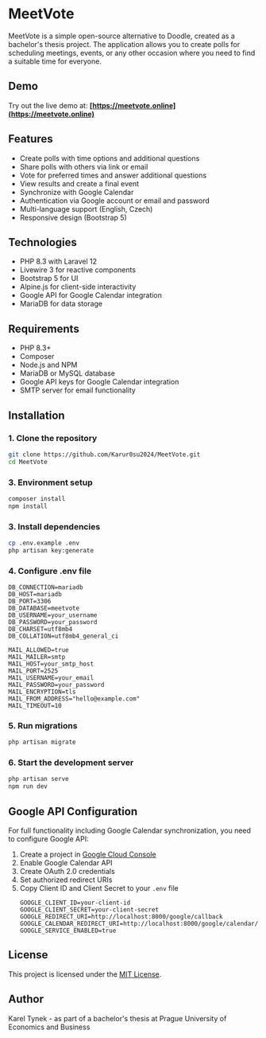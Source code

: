 # MeetVote

MeetVote is a simple open-source alternative to Doodle, created as a bachelor's thesis project. The application allows you to create polls for scheduling meetings, events, or any other occasion where you need to find a suitable time for everyone.

## Demo
Try out the live demo at: **[https://meetvote.online](https://meetvote.online)**

## Features

- Create polls with time options and additional questions
- Share polls with others via link or email
- Vote for preferred times and answer additional questions
- View results and create a final event
- Synchronize with Google Calendar
- Authentication via Google account or email and password
- Multi-language support (English, Czech)
- Responsive design (Bootstrap 5)

## Technologies

- PHP 8.3 with Laravel 12
- Livewire 3 for reactive components
- Bootstrap 5 for UI
- Alpine.js for client-side interactivity
- Google API for Google Calendar integration
- MariaDB for data storage

## Requirements

- PHP 8.3+
- Composer
- Node.js and NPM
- MariaDB or MySQL database
- Google API keys for Google Calendar integration
- SMTP server for email functionality

## Installation

### 1. Clone the repository
```bash
git clone https://github.com/Karur0su2024/MeetVote.git
cd MeetVote
```

### 3. Environment setup
```bash
composer install
npm install
```

### 3. Install dependencies
```bash
cp .env.example .env
php artisan key:generate
```

### 4. Configure .env file
```env
DB_CONNECTION=mariadb
DB_HOST=mariadb
DB_PORT=3306
DB_DATABASE=meetvote
DB_USERNAME=your_username
DB_PASSWORD=your_password
DB_CHARSET=utf8mb4
DB_COLLATION=utf8mb4_general_ci

MAIL_ALLOWED=true
MAIL_MAILER=smtp
MAIL_HOST=your_smtp_host
MAIL_PORT=2525
MAIL_USERNAME=your_email
MAIL_PASSWORD=your_password
MAIL_ENCRYPTION=tls
MAIL_FROM_ADDRESS="hello@example.com"
MAIL_TIMEOUT=10
```
### 5. Run migrations
```bash
php artisan migrate
```

### 6. Start the development server
```bash
php artisan serve
npm run dev
```




## Google API Configuration

For full functionality including Google Calendar synchronization, you need to configure Google API:

1. Create a project in [Google Cloud Console](https://console.cloud.google.com/)
2. Enable Google Calendar API
3. Create OAuth 2.0 credentials
4. Set authorized redirect URIs
5. Copy Client ID and Client Secret to your `.env` file
    ```
    GOOGLE_CLIENT_ID=your-client-id
    GOOGLE_CLIENT_SECRET=your-client-secret
    GOOGLE_REDIRECT_URI=http://localhost:8000/google/callback
    GOOGLE_CALENDAR_REDIRECT_URI=http://localhost:8000/google/calendar/callback
    GOOGLE_SERVICE_ENABLED=true
    ```
## License

This project is licensed under the [MIT License](LICENSE).

## Author

Karel Tynek - as part of a bachelor's thesis at Prague University of Economics and Business
